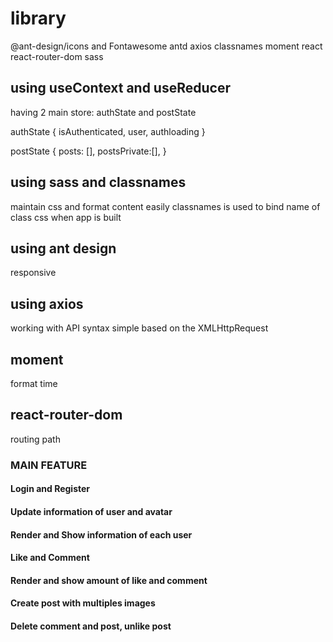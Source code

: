# library

@ant-design/icons and Fontawesome
antd
axios
classnames
moment
react
react-router-dom
sass

## using useContext and useReducer

having 2 main store: authState and postState

authState {
isAuthenticated,
user,
authloading
}

postState {
posts: [],
postsPrivate:[],
}

## using sass and classnames

maintain css and format content easily
classnames is used to bind name of class css when app is built

## using ant design

responsive

## using axios

working with API
syntax simple
based on the XMLHttpRequest

## moment

format time

## react-router-dom

routing path

### MAIN FEATURE

#### Login and Register

#### Update information of user and avatar

#### Render and Show information of each user

#### Like and Comment

#### Render and show amount of like and comment

#### Create post with multiples images

#### Delete comment and post, unlike post
